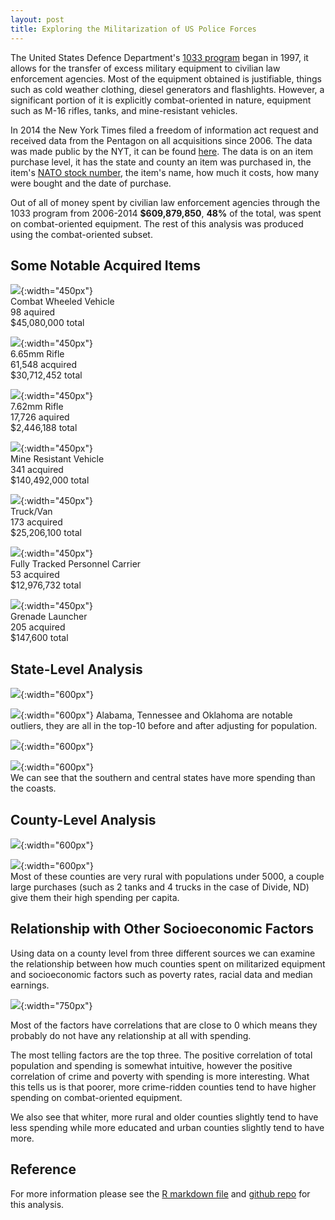 ```yaml
---
layout: post
title: Exploring the Militarization of US Police Forces
---
```


The United States Defence Department's [1033 program](https://en.wikipedia.org/wiki/1033_program) began in 1997, it allows for the transfer of excess military equipment to civilian law enforcement agencies. Most of the equipment obtained is justifiable, things such as cold weather clothing, diesel generators and flashlights. However, a significant portion of it is explicitly combat-oriented in nature, equipment such as M-16 rifles, tanks, and mine-resistant vehicles.  

In 2014 the New York Times filed a freedom of information act request and received data from the Pentagon on all acquisitions since 2006. The data was made public by the NYT, it can be found [here](https://github.com/TheUpshot/Military-Surplus-Gear). The data is on an item purchase level, it has the state and county an item was purchased in, the item's [NATO stock number](https://en.wikipedia.org/wiki/NATO_Stock_Number), the item's name, how much it costs, how many were bought and the date of purchase.

Out of all of money spent by civilian law enforcement agencies through the 1033 program from 2006-2014 **$609,879,850**, **48%** of the total, was spent on combat-oriented equipment. The rest of this analysis was produced using the combat-oriented subset. 

## Some Notable Acquired Items 

![](https://raw.githubusercontent.com/vcolano/vcolano.github.io/master/_posts/policeMilitarySurplus/images/onlyCompleteCombatWheeledVehicle.jpg){:width="450px"}  
Combat Wheeled Vehicle  
98 aquired  
$45,080,000 total  
  
![](https://raw.githubusercontent.com/vcolano/vcolano.github.io/master/_posts/policeMilitarySurplus/images/rifle556.jpg){:width="450px"}  
6.65mm Rifle  
61,548 acquired  
$30,712,452 total     
   
![](https://raw.githubusercontent.com/vcolano/vcolano.github.io/master/_posts/policeMilitarySurplus/images/rifle762.jpg){:width="450px"}   
7.62mm Rifle  
17,726 aquired  
$2,446,188 total  
  
![](https://raw.githubusercontent.com/vcolano/vcolano.github.io/master/_posts/policeMilitarySurplus/images/mineResistantVehicle.jpg){:width="450px"}  
Mine Resistant Vehicle  
341 acquired  
$140,492,000 total  
   
![](https://raw.githubusercontent.com/vcolano/vcolano.github.io/master/_posts/policeMilitarySurplus/images/truckVan.jpg){:width="450px"}  
Truck/Van  
173 acquired  
$25,206,100 total  
  
![](https://raw.githubusercontent.com/vcolano/vcolano.github.io/master/_posts/policeMilitarySurplus/images/carrierPersonnelFullTracked.jpg){:width="450px"}  
Fully Tracked Personnel Carrier  
53 acquired  
$12,976,732 total  

![](https://raw.githubusercontent.com/vcolano/vcolano.github.io/master/_posts/policeMilitarySurplus/images/grenadeLauncher.jpg){:width="450px"}  
Grenade Launcher  
205 acquired  
$147,600 total     

 
## State-Level Analysis

![](https://raw.githubusercontent.com/vcolano/vcolano.github.io/master/_posts/policeMilitarySurplus/images/topStateSpenders.png){:width="600px"}

![](https://raw.githubusercontent.com/vcolano/vcolano.github.io/master/_posts/policeMilitarySurplus/images/topStateSpendersPerCapita.png){:width="600px"}
Alabama, Tennessee and Oklahoma are notable outliers, they are all in the top-10 before and after adjusting for population.   

![](https://raw.githubusercontent.com/vcolano/vcolano.github.io/master/_posts/policeMilitarySurplus/images/topStateSpendersMap.png){:width="600px"}

![](https://raw.githubusercontent.com/vcolano/vcolano.github.io/master/_posts/policeMilitarySurplus/images/topStateSpendersPerCapitaMap.png){:width="600px"}  
We can see that the southern and central states have more spending than the coasts.

## County-Level Analysis

![](https://raw.githubusercontent.com/vcolano/vcolano.github.io/master/_posts/policeMilitarySurplus/images/topCountySpenders.png){:width="600px"}

![](https://raw.githubusercontent.com/vcolano/vcolano.github.io/master/_posts/policeMilitarySurplus/images/topCountySpendersPerCapita.png){:width="600px"}  
Most of these counties are very rural with populations under 5000, a couple large purchases (such as 2 tanks and 4 trucks in the case of Divide, ND) give them their high spending per capita.

## Relationship with Other Socioeconomic Factors

Using data on a county level from three different sources we can examine the relationship between how much counties spent on militarized equipment and socioeconomic factors such as poverty rates, racial data and median earnings.

![](https://raw.githubusercontent.com/vcolano/vcolano.github.io/master/_posts/policeMilitarySurplus/images/correlationSpendingLevelPlot.png){:width="750px"}

Most of the factors have correlations that are close to 0 which means they probably do not have any relationship at all with spending.

The most telling factors are the top three. The positive correlation of total population and spending is somewhat intuitive, however the positive correlation of crime and poverty with spending is more interesting. What this tells us is that poorer, more crime-ridden counties tend to have higher spending on combat-oriented equipment.

We also see that whiter, more rural and older counties slightly tend to have less spending while more educated and urban counties slightly tend to have more.  

## Reference

For more information please see the [R markdown file](https://raw.githubusercontent.com/vcolano/policeMilitarySurplus/exploratoryAnalysis.html) and [github repo](https://github.com/vcolano/policeMilitarySurplus) for this analysis.

